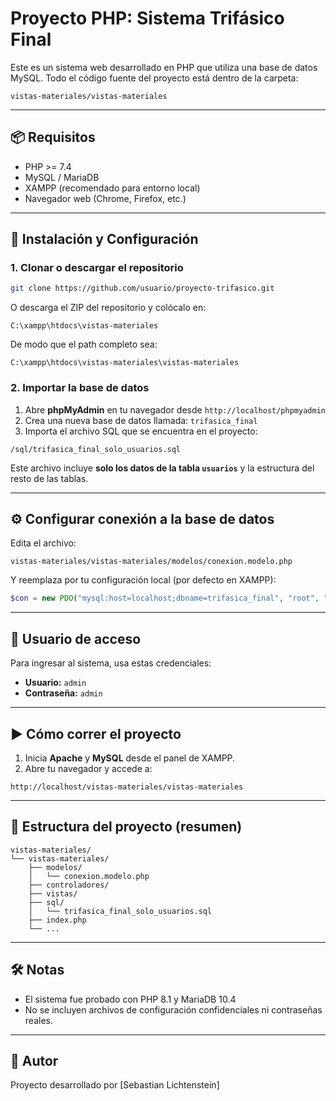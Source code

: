 # Proyecto PHP: Sistema Trifásico Final

Este es un sistema web desarrollado en PHP que utiliza una base de datos MySQL. Todo el código fuente del proyecto está dentro de la carpeta:

```
vistas-materiales/vistas-materiales
```

---

## 📦 Requisitos

- PHP >= 7.4
- MySQL / MariaDB
- XAMPP (recomendado para entorno local)
- Navegador web (Chrome, Firefox, etc.)

---

## 🚀 Instalación y Configuración

### 1. Clonar o descargar el repositorio

```bash
git clone https://github.com/usuario/proyecto-trifasico.git
```

O descarga el ZIP del repositorio y colócalo en:

```
C:\xampp\htdocs\vistas-materiales
```

De modo que el path completo sea:

```
C:\xampp\htdocs\vistas-materiales\vistas-materiales
```

### 2. Importar la base de datos

1. Abre **phpMyAdmin** en tu navegador desde `http://localhost/phpmyadmin`
2. Crea una nueva base de datos llamada: `trifasica_final`
3. Importa el archivo SQL que se encuentra en el proyecto:

```
/sql/trifasica_final_solo_usuarios.sql
```

Este archivo incluye **solo los datos de la tabla `usuarios`** y la estructura del resto de las tablas.

---

## ⚙️ Configurar conexión a la base de datos

Edita el archivo:

```
vistas-materiales/vistas-materiales/modelos/conexion.modelo.php
```

Y reemplaza por tu configuración local (por defecto en XAMPP):

```php
$con = new PDO("mysql:host=localhost;dbname=trifasica_final", "root", "");
```

---

## 🔐 Usuario de acceso

Para ingresar al sistema, usa estas credenciales:

- **Usuario:** `admin`
- **Contraseña:** `admin`

---

## ▶️ Cómo correr el proyecto

1. Inicia **Apache** y **MySQL** desde el panel de XAMPP.
2. Abre tu navegador y accede a:

```
http://localhost/vistas-materiales/vistas-materiales
```

---

## 📁 Estructura del proyecto (resumen)

```
vistas-materiales/
└── vistas-materiales/
    ├── modelos/
    │   └── conexion.modelo.php
    ├── controladores/
    ├── vistas/
    ├── sql/
    │   └── trifasica_final_solo_usuarios.sql
    ├── index.php
    └── ...
```

---

## 🛠️ Notas

- El sistema fue probado con PHP 8.1 y MariaDB 10.4
- No se incluyen archivos de configuración confidenciales ni contraseñas reales.

---

## 📌 Autor

Proyecto desarrollado por [Sebastian Lichtenstein]
